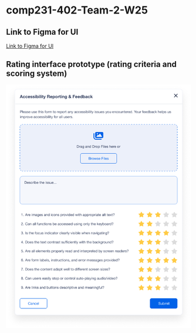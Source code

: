 # comp231-402-Team-2-W25

## Link to Figma for UI
[Link to Figma for UI](https://www.figma.com/design/ey9eSdwdZQ75f1vrWGBPGs/COMP231_Team2?node-id=0-1&t=mJhy1WpkZAdFv1kr-1)

## Rating interface prototype (rating criteria and scoring system)
![rating_interface](img/rating.png)
